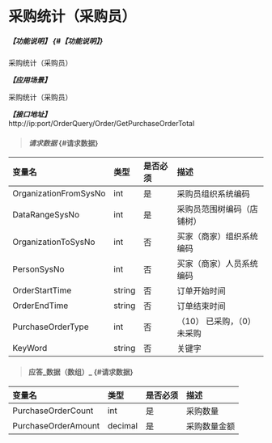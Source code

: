# 采购统计（采购员）

##### _【功能说明】_ {#【功能说明】}

采购统计（采购员）

_**【应用场景】**_

采购统计（采购员）

_**【接口地址】**_  
http://ip:port/OrderQuery/Order/GetPurchaseOrderTotal

> #### _请求数据_ {#请求数据}

| 变量名 | 类型 | 是否必须 | 描述 |
| :--- | :--- | :--- | :--- |
| OrganizationFromSysNo | int | 是 | 采购员组织系统编码 |
| DataRangeSysNo | int | 是 | 采购员范围树编码（店铺树） |
| OrganizationToSysNo | int | 否 | 买家（商家）组织系统编码 |
| PersonSysNo | int | 否 | 买家（商家）人员系统编码 |
| OrderStartTime | string | 否 | 订单开始时间 |
| OrderEndTime | string | 否 | 订单结束时间 |
| PurchaseOrderType| int | 否 |（10） 已采购，（0）未采购 |
| KeyWord| string | 否 | 关键字 |



> #### 应答_数据（数组）_ {#请求数据}

| 变量名 | 类型 | 是否必须 | 描述 |
| :--- | :--- | :--- | :--- |
| PurchaseOrderCount| int | 是 | 采购数量 |
| PurchaseOrderAmount| decimal | 是 | 采购数量金额 |




